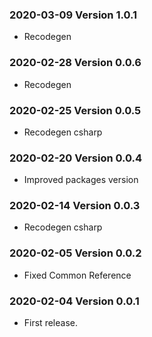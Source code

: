 ### 2020-03-09 Version 1.0.1
* Recodegen

### 2020-02-28 Version 0.0.6
* Recodegen

### 2020-02-25 Version 0.0.5
* Recodegen csharp

### 2020-02-20 Version 0.0.4
* Improved packages version

### 2020-02-14 Version 0.0.3
* Recodegen csharp

### 2020-02-05 Version 0.0.2
* Fixed Common Reference

### 2020-02-04 Version 0.0.1
* First release.
